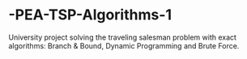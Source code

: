# -PEA-TSP-Algorithms-1
University project solving the traveling salesman problem with exact algorithms: Branch &amp; Bound, Dynamic Programming and Brute Force.

